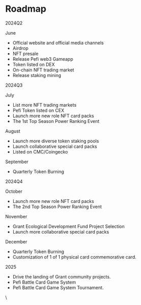 # Roadmap

2024Q2

June       &#x20;

* Official website and official media channels              &#x20;
* Airdrop                &#x20;
* NFT presale                    &#x20;
* Release Pefi web3 Gameapp                    &#x20;
* Token listed on DEX        &#x20;
* On-chain NFT trading market        &#x20;
* Release staking mining                     &#x20;



2024Q3

July      &#x20;

* List more NFT trading markets       &#x20;
* Pefi Token listed on CEX             &#x20;
* Launch more new role NFT card packs         &#x20;
* The 1st Top Season Power Ranking Event       &#x20;



August       &#x20;

* Launch more diverse token staking pools      &#x20;
* Launch collaborative special card packs       &#x20;
* Listed on CMC/Coingecko    &#x20;

&#x20;   &#x20;

September     &#x20;

* Quarterly Token Burning            &#x20;



2024Q4

October         &#x20;

* Launch more new role NFT card packs         &#x20;
* The 2nd Top Season Power Ranking Event       &#x20;



November      &#x20;

* Grant Ecological Development Fund Project Selection   &#x20;
* Launch more collaborative special card packs       &#x20;



December   &#x20;

* Quarterly Token Burning           &#x20;
* Customization of 1 of 1 physical card commemorative card.  &#x20;



2025

* Drive the landing of Grant community projects.         &#x20;
* Pefi Battle Card Game System                                       &#x20;
* Pefi Battle Card Game System Tournament.

\
